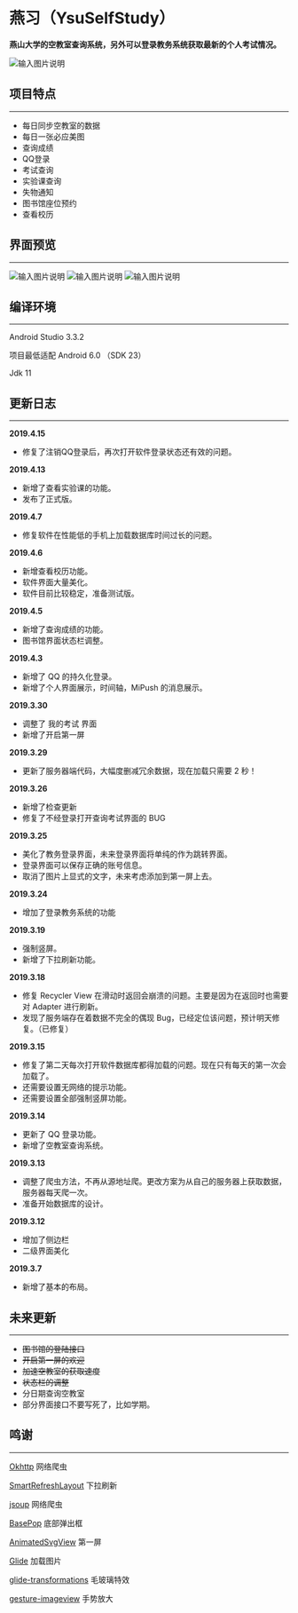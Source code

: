 # 燕习（YsuSelfStudy）

 **燕山大学的空教室查询系统，另外可以登录教务系统获取最新的个人考试情况。** 

![输入图片说明](https://images.gitee.com/uploads/images/2019/0326/093612_a38218e6_1760493.png "home_tiny.png")

## 项目特点
---
- 每日同步空教室的数据
- 每日一张必应美图
- 查询成绩
- QQ登录
- 考试查询
- 实验课查询
- 失物通知
- 图书馆座位预约
- 查看校历


## 界面预览
---
![输入图片说明](https://images.gitee.com/uploads/images/2019/0414/232302_7a769d2c_1760493.png "544484577191775cfb07ab83d4d20a2.png")
![输入图片说明](https://images.gitee.com/uploads/images/2019/0414/232240_9c8339d3_1760493.png "6c97fbc6d453d4f081a1e68697ebc0e.png")
![输入图片说明](https://images.gitee.com/uploads/images/2019/0414/232343_b63ce656_1760493.png "微信图片_20190414230758.png")

## 编译环境
---
Android Studio 3.3.2

项目最低适配 Android 6.0 （SDK 23）

Jdk 11
## 更新日志
---
**2019.4.15**
- 修复了注销QQ登录后，再次打开软件登录状态还有效的问题。

**2019.4.13**
- 新增了查看实验课的功能。
- 发布了正式版。

**2019.4.7**
- 修复软件在性能低的手机上加载数据库时间过长的问题。

**2019.4.6**
- 新增查看校历功能。
- 软件界面大量美化。
- 软件目前比较稳定，准备测试版。

**2019.4.5**
- 新增了查询成绩的功能。
- 图书馆界面状态栏调整。

**2019.4.3**
- 新增了 QQ 的持久化登录。
- 新增了个人界面展示，时间轴，MiPush 的消息展示。

**2019.3.30**
- 调整了 我的考试 界面
- 新增了开启第一屏

**2019.3.29**
- 更新了服务器端代码，大幅度删减冗余数据，现在加载只需要 2 秒！

 **2019.3.26** 
 - 新增了检查更新
 - 修复了不经登录打开查询考试界面的 BUG
 
 **2019.3.25** 
- 美化了教务登录界面，未来登录界面将单纯的作为跳转界面。
- 登录界面可以保存正确的账号信息。
- 取消了图片上显式的文字，未来考虑添加到第一屏上去。

 **2019.3.24** 
- 增加了登录教务系统的功能

**2019.3.19** 
- 强制竖屏。
- 新增了下拉刷新功能。

 **2019.3.18** 
- 修复 Recycler View 在滑动时返回会崩溃的问题。主要是因为在返回时也需要对 Adapter 进行刷新。
- 发现了服务端存在着数据不完全的偶现 Bug，已经定位该问题，预计明天修复。（已修复）

**2019.3.15** 
- 修复了第二天每次打开软件数据库都得加载的问题。现在只有每天的第一次会加载了。
- 还需要设置无网络的提示功能。
- 还需要设置全部强制竖屏功能。

 **2019.3.14** 
- 更新了 QQ 登录功能。
- 新增了空教室查询系统。

 **2019.3.13** 
- 调整了爬虫方法，不再从源地址爬。更改方案为从自己的服务器上获取数据，服务器每天爬一次。
- 准备开始数据库的设计。

**2019.3.12**
- 增加了侧边栏
- 二级界面美化

 **2019.3.7** 
- 新增了基本的布局。

## 未来更新
---
* ~~图书馆的登陆接口~~
* ~~开启第一屏的欢迎~~
* ~~加速空教室的获取速度~~
* ~~状态栏的调整~~
* 分日期查询空教室
* 部分界面接口不要写死了，比如学期。

## 鸣谢
---
[Okhttp](https://github.com/square/okhttp) 网络爬虫

[SmartRefreshLayout](https://github.com/scwang90/SmartRefreshLayout) 下拉刷新

[jsoup](https://github.com/jhy/jsoup) 网络爬虫

[BasePop](https://github.com/razerdp/BasePopup) 底部弹出框

[AnimatedSvgView](https://github.com/jaredrummler/AnimatedSvgView) 第一屏

[Glide](https://github.com/bumptech/glide) 加载图片

[glide-transformations](https://github.com/wasabeef/glide-transformations) 毛玻璃特效

[gesture-imageview](https://github.com/jasonpolites/gesture-imageview) 手势放大
